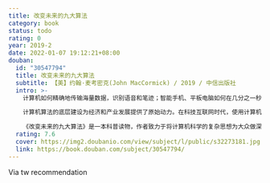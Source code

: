 ```yaml
---
title: 改变未来的九大算法
category: book
status: todo
rating: 0
year: 2019-2
date: 2022-01-07 19:12:21+08:00
douban:
  id: "30547794"
  title: 改变未来的九大算法
  subtitle: 【美】约翰·麦考密克(John MacCormick) / 2019 / 中信出版社
  intro: >-
    计算机如何精确地传输海量数据，识别语音和笔迹；智能手机、平板电脑如何在几分之一秒内搜索整个页面；身处大数据时代的我们，究竟该如何应对变化莫测的世界。

    计算机算法的底层建设为经济和产业发展提供了原始动力。在科技互联网时代，使用计算机和科技设备都不可避免地要依赖计算机科学的基础思想，而这些思想都诞生于20世纪。

    《改变未来的九大算法》是一本科普读物，作者致力于将计算机科学的复杂思想为大众做深入浅出的解读。此书通过简明的语言和生动的例证，阐述了计算机王国的核心算法：搜索引擎、PageRank、公钥加密、纠错码、图形识别、数据压缩、数据库、数字签名等。在解释这些算法的同时，作者也向我们展示了充满科学原创精神的计算机世界：每一种算法的提出不但拓展了虚拟世界的领域，它同时也是人类智慧的彰显，可以被广泛运用于众多领域，以推动商业和社会文明的发展。
  rating: 7.6
  cover: https://img2.doubanio.com/view/subject/l/public/s32273181.jpg
  link: https://book.douban.com/subject/30547794/
---
```


Via tw recommendation 

